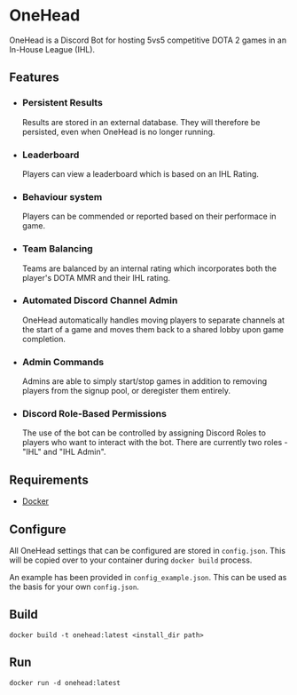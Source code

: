 # **OneHead**

OneHead is a Discord Bot for hosting 5vs5 competitive DOTA 2 games in an In-House League (IHL).

## Features

- ### Persistent Results
    Results are stored in an external database. They will therefore be persisted, even when OneHead is no longer running.
- ### Leaderboard
    Players can view a leaderboard which is based on an IHL Rating.
- ### Behaviour system
    Players can be commended or reported based on their performace in game.
- ### Team Balancing
    Teams are balanced by an internal rating which incorporates both the player's DOTA MMR and their IHL rating.
- ### Automated Discord Channel Admin
    OneHead automatically handles moving players to separate channels at the start of a game and moves them back to a shared lobby upon game completion.
- ### Admin Commands
    Admins are able to simply start/stop games in addition to removing players from the signup pool, or deregister them entirely.
- ### Discord Role-Based Permissions
    The use of the bot can be controlled by assigning Discord Roles to players who want to interact
    with the bot. There are currently two roles - "IHL" and "IHL Admin".


## Requirements

- [Docker](https://www.docker.com/products/docker-desktop)

## Configure

All OneHead settings that can be configured are stored in `config.json`. This 
will be copied over to your container during `docker build` process.

An example has been provided in `config_example.json`. This can be used
as the basis for your own `config.json`.
 
## Build

`docker build -t onehead:latest <install_dir path>`

## Run

`docker run -d onehead:latest`
